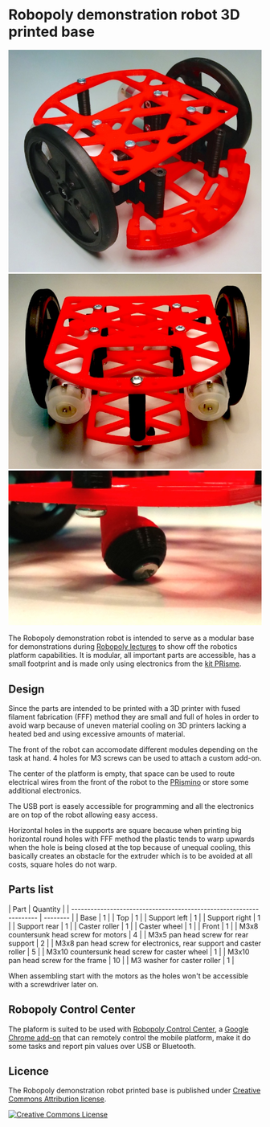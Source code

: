 # Robopoly demonstration robot 3D printed base

![Demonstration robot front](Images/demo_1.jpg)
![Demonstration robot back](Images/demo_2.jpg)
![Printed caster wheel](Images/demo_3.jpg)

The Robopoly demonstration robot is intended to serve as a modular base for demonstrations during [Robopoly lectures](#) to show off the robotics platform capabilities. It is modular, all important parts are accessible, has a small footprint and is made only using electronics from the [kit PRisme](#).

## Design

Since the parts are intended to be printed with a 3D printer with fused filament fabrication (FFF) method they are small and full of holes in order to avoid warp because of uneven material cooling on 3D printers lacking a heated bed and using excessive amounts of material.

The front of the robot can accomodate different modules depending on the task at hand. 4 holes for M3 screws can be used to attach a custom add-on.

The center of the platform is empty, that space can be used to route electrical wires from the front of the robot to the [PRismino](#) or store some additional electronics.

The USB port is easely accessible for programming and all the electronics are on top of the robot allowing easy access.

Horizontal holes in the supports are square because when printing big horizontal round holes with FFF method the plastic tends to warp upwards when the hole is being closed at the top because of unequal cooling, this basically creates an obstacle for the extruder which is to be avoided at all costs, square holes do not warp.

## Parts list

| Part                                                                | Quantity |
| ------------------------------------------------------------------- | -------- |
| Base                                                                |        1 |
| Top                                                                 |        1 |
| Support left                                                        |        1 |
| Support right                                                       |        1 |
| Support rear                                                        |        1 |
| Caster roller                                                       |        1 |
| Caster wheel                                                        |        1 |
| Front                                                               |        1 |
| M3x8 countersunk head screw for motors                              |        4 |
| M3x5 pan head screw for rear support                                |        2 |
| M3x8 pan head screw for electronics, rear support and caster roller |        5 |
| M3x10 countersunk head screw for caster wheel                       |        1 |
| M3x10 pan head screw for the frame                                  |       10 |
| M3 washer for caster roller                                         |        1 |

When assembling start with the motors as the holes won't be accessible with a screwdriver later on.

## Robopoly Control Center

The plaform is suited to be used with [Robopoly Control Center](https://github.com/Robopoly/RobopolyControlCenter), a [Google Chrome add-on](https://chrome.google.com/webstore/detail/robopoly-control-center/kimabfnmacaikklmibbbomomjffkfalo) that can remotely control the mobile platform, make it do some tasks and report pin values over USB or Bluetooth.

## Licence

The Robopoly demonstration robot printed base is published under [Creative Commons Attribution license](http://creativecommons.org/licenses/by/3.0/).

[![Creative Commons License](http://i.creativecommons.org/l/by/3.0/88x31.png)](http://creativecommons.org/licenses/by/3.0/)
